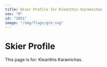 ```yaml
---
title: Skier Profile for Kleanthis Karamichas
sex: "M"
id: "2851"
image: "/img/flags/gre.svg" 
---
```


# Skier Profile

This page is for: Kleanthis Karamichas.
    